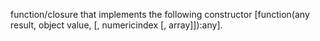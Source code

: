 function/closure that implements the following constructor [function(any result, object value, [, numericindex [, array]]):any].